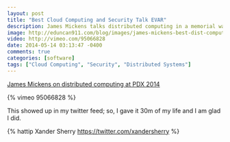 ```yaml
---
layout: post
title: "Best Cloud Computing and Security Talk EVAR"
description: James Mickens talks distributed computing in a memorial way.
image: http://eduncan911.com/blog/images/james-mickens-best-dist-computing-talk.jpg
video: http://vimeo.com/95066828
date: 2014-05-14 03:13:47 -0400
comments: true
categories: [software]
tags: ["Cloud Computing", "Security", "Distributed Systems"]
---
```


[James Mickens on distributed computing at PDX 2014](http://vimeo.com/95066828)

{% vimeo 95066828 %}

This showed up in my twitter feed; so, I gave it 30m of my life and I am glad I did.

{% hattip Xander Sherry https://twitter.com/xandersherry %}